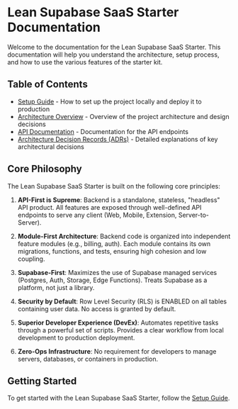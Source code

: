 # Lean Supabase SaaS Starter Documentation

Welcome to the documentation for the Lean Supabase SaaS Starter. This documentation will help you understand the architecture, setup process, and how to use the various features of the starter kit.

## Table of Contents

- [Setup Guide](SETUP.md) - How to set up the project locally and deploy it to production
- [Architecture Overview](ARCHITECTURE.md) - Overview of the project architecture and design decisions
- [API Documentation](API.md) - Documentation for the API endpoints
- [Architecture Decision Records (ADRs)](ADRs/) - Detailed explanations of key architectural decisions

## Core Philosophy

The Lean Supabase SaaS Starter is built on the following core principles:

1. **API-First is Supreme**: Backend is a standalone, stateless, "headless" API product. All features are exposed through well-defined API endpoints to serve any client (Web, Mobile, Extension, Server-to-Server).

2. **Module-First Architecture**: Backend code is organized into independent feature modules (e.g., billing, auth). Each module contains its own migrations, functions, and tests, ensuring high cohesion and low coupling.

3. **Supabase-First**: Maximizes the use of Supabase managed services (Postgres, Auth, Storage, Edge Functions). Treats Supabase as a platform, not just a library.

4. **Security by Default**: Row Level Security (RLS) is ENABLED on all tables containing user data. No access is granted by default.

5. **Superior Developer Experience (DevEx)**: Automates repetitive tasks through a powerful set of scripts. Provides a clear workflow from local development to production deployment.

6. **Zero-Ops Infrastructure**: No requirement for developers to manage servers, databases, or containers in production.

## Getting Started

To get started with the Lean Supabase SaaS Starter, follow the [Setup Guide](SETUP.md).